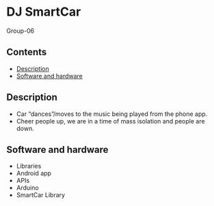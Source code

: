 # DJ SmartCar
Group-06

## Contents
* [Description](#description)
* [Software and hardware](#software-and-hardware)

## Description
* Car “dances”/moves to the music being played from the phone app. 
* Cheer people up, we are in a time of mass isolation and people are down.

## Software and hardware
* Libraries
* Android app
* APIs
* Arduino
* SmartCar Library